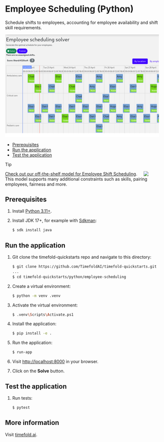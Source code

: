 # Employee Scheduling (Python)

Schedule shifts to employees, accounting for employee availability and shift skill requirements.

![Employee Scheduling Screenshot](./employee-scheduling-screenshot.png)

- [Prerequisites](#prerequisites)
- [Run the application](#run-the-application)
- [Test the application](#test-the-application)

> [!TIP]
>  <img src="https://docs.timefold.ai/_/img/models/employee-shift-scheduling.svg" align="right" width="50px" /> [Check out our off-the-shelf model for Employee Shift Scheduling](https://app.timefold.ai/models/employee-scheduling/v1). This model supports many additional constraints such as skills, pairing employees, fairness and more.

## Prerequisites

1. Install [Python 3.11+](https://www.python.org/downloads/).

2. Install JDK 17+, for example with [Sdkman](https://sdkman.io):

   ```sh
   $ sdk install java
   ```

## Run the application

1. Git clone the timefold-quickstarts repo and navigate to this directory:

   ```sh
   $ git clone https://github.com/TimefoldAI/timefold-quickstarts.git
   ...
   $ cd timefold-quickstarts/python/employee-scheduling
   ```

2. Create a virtual environment:

   ```sh
   $ python -m venv .venv
   ```

3. Activate the virtual environment:

   ```sh
   $ .venv\Scripts\Activate.ps1
   ```

4. Install the application:

   ```sh
   $ pip install -e .
   ```

5. Run the application:

   ```sh
   $ run-app
   ```

6. Visit [http://localhost:8000](http://localhost:8000) in your browser.

7. Click on the **Solve** button.

## Test the application

1. Run tests:

   ```sh
   $ pytest
   ```

## More information

Visit [timefold.ai](https://timefold.ai).
